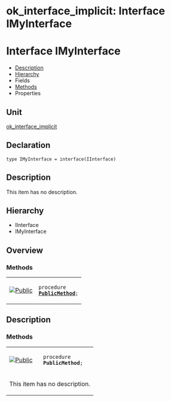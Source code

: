 # ok\_interface\_implicit: Interface IMyInterface


# Interface IMyInterface
<span id="IMyInterface"/>

- [Description](#PasDoc-Description)
- [Hierarchy](#PasDoc-Hierarchy)
- Fields
- [Methods](#PasDoc-Methods)
- Properties

<span id="PasDoc-Description"/>

## Unit


[ok\_interface\_implicit](ok_interface_implicit.md)


## Declaration


```type IMyInterface = interface(IInterface)```


## Description
This item has no description.



## Hierarchy


<span id="PasDoc-Hierarchy"/>

- IInterface
- IMyInterface



## Overview

### Methods
<span id="PasDoc-Methods"/>


<table>
<tr>

<td>

<a href="legend.md"><img src="public.gif" alt="Public" title="Public"></img></a>
</td>

<td>

<code>procedure <strong><a href="ok_interface_implicit.IMyInterface.md#PublicMethod">PublicMethod</a></strong>;</code>
</td>
</tr>
</table>


## Description

### Methods

<table>
<tr>

<td>

<a href="legend.md"><img src="public.gif" alt="Public" title="Public"></img></a>
</td>

<td>

<span id="PublicMethod"/><code>procedure <strong>PublicMethod</strong>;</code>
</td>
</tr>
<tr><td colspan="2">

This item has no description.



</td></tr>
</table>

